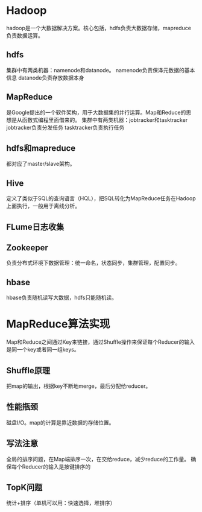 # Hadoop
hadoop是一个大数据解决方案。核心包括，hdfs负责大数据存储，mapreduce负责数据运算。

## hdfs
集群中有两类机器：namenode和datanode。
namenode负责保泽元数据的基本信息
datanode负责存放数据本身

## MapReduce
是Google提出的一个软件架构，用于大数据集的并行运算。Map和Reduce的思想是从函数式编程里面借来的。
集群中有两类机器：jobtracker和tasktracker
jobtracker负责分发任务
tasktracker负责执行任务

## hdfs和mapreduce
都对应了master/slave架构。

## Hive
定义了类似于SQL的查询语言（HQL），把SQL转化为MapReduce任务在Hadoop上面执行，一般用于离线分析。

## FLume日志收集

## Zookeeper
负责分布式环境下数据管理：统一命名，状态同步，集群管理，配置同步。

## hbase
hbase负责随机读写大数据，hdfs只能随机读。



# MapReduce算法实现
Map和Reduce之间通过Key来链接，通过Shuffle操作来保证每个Reducer的输入是同一个key或者同一组keys。

## Shuffle原理
把map的输出，根据key不断地merge，最后分配给reducer。

## 性能瓶颈
磁盘I/O。map的计算是靠近数据的存储位置。

## 写法注意
全局的排序问题，在Map端排序一次，在交给reduce，减少reduce的工作量。
确保每个Reducer的输入是按键排序的

## TopK问题
统计+排序（单机可以用：快速选择，堆排序）
